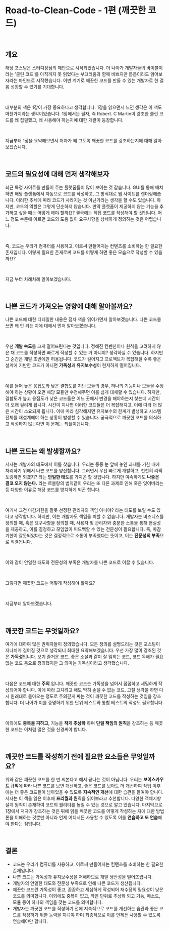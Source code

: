 # Road-to-Clean-Code - 1편 (깨끗한 코드)

<br/>

## 개요

 해당 포스팅은 스터디장님의 제안으로 시작되었습니다. 더 나아가 개발자들의 바이블이라는 '클린 코드'를 아직까지 못 읽었다는 부끄러움과 함께 바쁘지만 틈틈이라도 읽어보자라는 마인드로 시작했습니다. 이번 계기로 깨끗한 코드를 만들 수 있는 개발자로 한 걸음 성장할 수 있기를 기대합니다.

<br/>

 대부분의 책은 1장이 가장 중요하다고 생각합니다. 1장을 읽으면서 느낀 생각은 이 책도 마찬가지라는 생각이었습니다. 1장에서는 필자, 즉 Robert. C Martin이 강조한 클린 코드를 왜 집필했고, 왜 사용해야 하는지에 대한 개괄이 등장합니다. 

<br/>

 지금부터 1장을 요약해보면서 저자가 왜 그토록 깨끗한 코드를 강조하는지에 대해 알아보겠습니다.

<br/>

## 코드의 필요성에 대해 먼저 생각해보자

 최근 특정 사이트를 만들어 주는 플랫폼들이 많이 보이는 것 같습니다. GUI를 통해 배치하면 해당 플랫폼에서 자동으로 코드를 작성하고, 그 방식대로 웹 사이트를 랜더링해줍니다. 이러한 추세에 따라 코드가 사라지는 것 아닌가라는 생각을 할 수도 있습니다. 하지만, 코드의 역할은 그렇게 단순하지 않습니다. 만약 플랫폼이 제공하지 않는 기능을 추가하고 싶을 때는 어떻게 해야 할까요? 결국에는 직접 코드를 작성해야 할 것입니다. 어느 정도 수준에 이르면 코드의 도움 없이 요구사항을 상세하게 정의하는 것은 어렵습니다. 

<br/>

 즉,  코드는 우리가 컴퓨터를 사용하고, 이로써 만들어지는 컨텐츠를 소비하는 한 필요한 존재입니다. 이렇게 필요한 존재로써 코드를 어떻게 하면 좋은 모습으로 작성할 수 있을까요?

<br/>

 지금 부터 차례차례 알아보겠습니다.

<br/>

## 나쁜 코드가 가져오는 영향에 대해 알아볼까요?

 나쁜 코드에 대한 디테일한 내용은 점차 책을 읽어가면서 알아보겠습니다. 나쁜 코드를 쓰면 왜 안 되는 지에 대해서 먼저 알아보겠습니다. 

<br/>

 우선 **개발 속도**를 크게 떨어뜨린다는 것입니다. 정해진 컨벤션이나 원칙을 고려하지 않은 채 코드를 작성하면 빠르게 작성할 수 있는 거 아니야? 생각하실 수 있습니다. 하지만 그 순간은 개발 초반에만 허용됩니다. 코드가 길어지고 프로젝트가 복잡해질 수록 좋은 설계에 기반한 코드가 아니면 **가독성**과 **유지보수성**이 현저하게 떨어집니다. 

<br/>

 예를 들어 높은 응집도와 낮은 결합도를 지닌 모듈의 경우, 하나의 기능이나 모듈을 수정해야 하는 상황이 오면 해당 모듈만 수정해주면 이를 쉽게 대체할 수 있습니다. 하지만, 결합도가 높고 응집도가 낮은 코드들은 어느 곳에서 변경을 해야하는지 찾는데 시간이 더 오래 걸리게 됩니다. 시간이 지나면 이러한 코드들은 더 복잡해지고, 이에 따라 더 많은 시간이 소요되게 됩니다. 이에 따라 심각해지면 유지보수의 한계가 발생하고 시스템 전체를 재설계해야 하는 상황이 발생할 수 있습니다. 궁극적으로 깨끗한 코드를 의식하고 작성하지 않는다면 이 문제는 되풀이됩니다.

<br/>

## 나쁜 코드는 왜 발생할까요?

 저자는 개발자의 태도에서 이를 찾습니다. 우리는 종종 눈 앞에 놓인 과제를 기한 내에 처리하기 위해서 나쁜 코드를 양산합니다. 그러면서 우선 빠르게 개발하고, 천천히 리팩토링하면 되겠지? 라는 **안일한 태도**를 가지곤 할 것입니다. 하지만 야속하게도 **나중은 결코 오지 않는다.** 라는 르블랑의 법칙같이 우리는 또 다른 과제로 인해 혹은 잊어버리는 등 다양한 이유로 해당 코드를 방치하게 되곤 합니다.

<br/>

 여기서 그건 마감기한을 잘못 선정한 관리자의 책임 아니야? 라는 태도를 보일 수도 있다고 생각합니다. 하지만, 이는 개발자도 책임을 피할 수 없습니다. 개발자는 비즈니스를 정의할 때, 혹은 요구사항을 정의할 때, 사용자 및 관리자와 충분한 소통을 통해 현실성을 제공하고, 이를 결정하고 끊임없이 피드백할 수 있는 전문성이 필요합니다. 즉, 마감기한이 잘못되었다는 것은 결정적으로 소통이 부족했다는 뜻이고, 이는 **전문성의 부족**으로 직결됩니다. 

<br/>

 이와 같이 안일한 태도와 전문성의 부족은 개발자를 나쁜 코드로 이끌 수 있습니다.

<br/>

그렇다면 깨끗한 코드는 어떻게 작성해야 할까요?

<br/>

지금부터 알아보겠습니다.

<br/>

## 깨끗한 코드는 무엇일까요?

 여기에 대하여 많은 권위자들이 정의했습니다. 모든 정의를 설명드리는 것은 포스팅이 지나치게 길어질 것으로 생각되니 최대한 요약해보겠습니다. 우선 가장 많이 강조된 것은 **가독성**입니다. 보기 즐거운 코드, 좋은 소설과 같이 잘 읽히는 코드, 코드 독해가 필요 없는 코드 등으로 정의했지만 그 의미는 가독성이라고 생각했습니다.

<br/>

 다음은 코드에 대한 **주의** 입니다. 깨끗한 코드는 가독성을 넘어서 꼼꼼하고 세밀하게 작성되어야 합니다. 이에 따라 고치려고 해도 딱히 손댈 수 없는 코드, 고칠 생각을 하면 다시 원래대로 돌아오는 정도로 주의깊게 짜는 것이 깨끗한 코드를 작성하는 것임을 강조합니다. 더 나아가 이를 증명하기 위한 단위 테스트와 통합 테스트의 작성도 필요합니다.

<br/>

 이외에도 **중복을 피하고**, 기능을 **작게 추상화** 하며 **단일 책임의 원칙**을 강조하는 등 깨끗한 코드는 이처럼 많은 것을 신경써야 합니다.

<br/>

## 깨끗한 코드를 작성하기 전에 필요한 요소들은 무엇일까요?

 위와 같은 깨끗한 코드를 한 번 써본다고 해서 끝나는 것이 아닙니다. 우리는 **보이스카우트 규칙**에 따라 나쁜 코드를 보면 개선하고, 좋은 코드를 보아도 더 개선하여 작업 이후에는 더 좋은 코드들이 남아있을 수 있도록 **지속적인 개선**에 대한 습관을 들여야 합니다. 저자는 이 책을 읽은 이후에 **프리퀄과 원칙**을 읽어보라고 추천합니다. 다양한 객체지향 설계 원칙이 존재하여 코드의 퀄리티를 높일 수 있는 것으로 알고 있습니다. 마지막으로 1장에서 저자가 강조하는 것은 뒤에 읽을 깨끗한 코드를 어떻게 작성하는 지에 대한 방법론을 이해하는 것뿐만 아니라 언제 어디서든 사용할 수 있도록 이를 **연습하고 또 연습**해야 한다는 점입니다.

<br/>

## 결론

* 코드는 우리가 컴퓨터를 사용하고, 이로써 만들어지는 컨텐츠를 소비하는 한 필요한 존재입니다.
* 나쁜 코드는 가독성과 유지보수성을 저해하므로 개발 생산성을 떨어뜨립니다.
* 개발자의 안일한 태도와 전문성 부족으로 인해 나쁜 코드가 생산됩니다.
* 깨끗한 코드란 가독성이 좋고, 꼼꼼하고 세심하게 작성되어 재수정의 필요성이 낮은 코드를 의미합니다. 이외에도 중복이 없고, 작은 단위로 추상화 되고 기능, 메소드, 모듈 등이 하나의 책임을 갖는 코드를 의미합니다.
* 개발자는 깨끗한 코드를 작성하기 전에 지속적으로 코드를 개선하는 습관과 좋은 코드를 작성하기 위한 능력을 지녀야 하며 최종적으로 이를 언제든 사용할 수 있도록 연습해야만 합니다.

